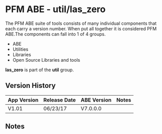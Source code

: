 # PFM ABE - util/las_zero

The PFM ABE suite of tools consists of many individual components that each carry a version number.  When put all together it is considered PFM ABE.The components can fall into 1 of 4 groups.
- ABE
- Utilities
- Libraries
- Open Source Libraries and tools

**las_zero** is part of the **util** group.

## Version History

|App Version|Release Date|ABE Version|Notes|
|-------|------------|-----|---|
|V1.01|06/23/17|V7.0.0.0|  |

## Notes
